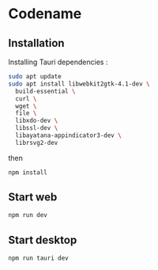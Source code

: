 # Codename

## Installation

Installing Tauri dependencies :

```bash
sudo apt update
sudo apt install libwebkit2gtk-4.1-dev \
  build-essential \
  curl \
  wget \
  file \
  libxdo-dev \
  libssl-dev \
  libayatana-appindicator3-dev \
  librsvg2-dev
```

then

```bash
npm install
```

## Start web

```bash
npm run dev
```

## Start desktop

```bash
npm run tauri dev
```

